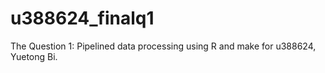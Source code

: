 # u388624_finalq1
The Question 1: Pipelined data processing using R and make for u388624, Yuetong Bi.
